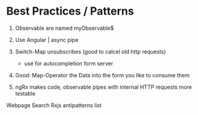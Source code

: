 Best Practices / Patterns
=========================

1. Observable are named myObservable$



2. Use Angular | async pipe

3. Switch-Map unsubscribes (good to calcel old http requests)
	- use for autocompletion form server


4. Good: Map-Operator the Data into the form you like to consume them


5. ngRx makes code, observable pipes with internal HTTP requests more testable


Webpage Search Rxjs antipatterns list

